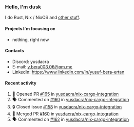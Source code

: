 ### Hello, I'm dusk

I do Rust, Nix / NixOS and [other stuff](https://gaze.systems/).

#### Projects I'm focusing on

- nothing, right now

#### Contacts

- Discord: yusdacra
- E-mail: y.bera003.06@pm.me
- LinkedIn: https://www.linkedin.com/in/yusuf-bera-ertan

#### Recent activity

<!--START_SECTION:activity-->
1. 💪 Opened PR [#165](https://github.com/yusdacra/nix-cargo-integration/pull/165) in [yusdacra/nix-cargo-integration](https://github.com/yusdacra/nix-cargo-integration)
2. 🗣 Commented on [#160](https://github.com/yusdacra/nix-cargo-integration/pull/160#issuecomment-2476231418) in [yusdacra/nix-cargo-integration](https://github.com/yusdacra/nix-cargo-integration)
3. 🔒 Closed issue [#158](https://github.com/yusdacra/nix-cargo-integration/issues/158) in [yusdacra/nix-cargo-integration](https://github.com/yusdacra/nix-cargo-integration)
4. 🎉 Merged PR [#160](https://github.com/yusdacra/nix-cargo-integration/pull/160) in [yusdacra/nix-cargo-integration](https://github.com/yusdacra/nix-cargo-integration)
5. 🗣 Commented on [#162](https://github.com/yusdacra/nix-cargo-integration/issues/162#issuecomment-2476136658) in [yusdacra/nix-cargo-integration](https://github.com/yusdacra/nix-cargo-integration)
<!--END_SECTION:activity-->
